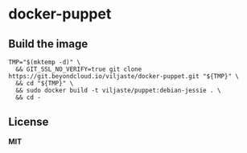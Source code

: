 # docker-puppet

## Build the image

    TMP="$(mktemp -d)" \
      && GIT_SSL_NO_VERIFY=true git clone https://git.beyondcloud.io/viljaste/docker-puppet.git "${TMP}" \
      && cd "${TMP}" \
      && sudo docker build -t viljaste/puppet:debian-jessie . \
      && cd -

## License

**MIT**
